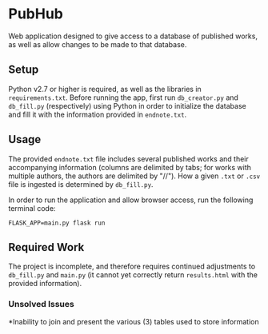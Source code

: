 # PubHub
Web application designed to give access to a database of published works, as well as allow changes to be made to that database.
## Setup
Python v2.7 or higher is required, as well as the libraries in ```requirements.txt```. Before running the app, first run ```db_creator.py``` and ```db_fill.py``` (respectively) using Python in order to initialize the database and fill it with the information provided in ```endnote.txt```.
## Usage
The provided ```endnote.txt``` file includes several published works and their accompanying information (columns are delimited by tabs; for works with multiple authors, the authors are delimited by "//"). How a given ```.txt``` or ```.csv``` file is ingested is determined by ```db_fill.py```. 

In order to run the application and allow browser access, run the following terminal code:
```
FLASK_APP=main.py flask run
```
## Required Work
The project is incomplete, and therefore requires continued adjustments to ```db_fill.py``` and ```main.py``` (it cannot yet correctly return ```results.html``` with the provided information). 
### Unsolved Issues 
*Inability to join and present the various (3) tables used to store information 
